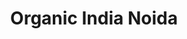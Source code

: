 ---
title: "Organic India Noida"
url: /noida/organic-india-noida-i-starling-mall-noida-unit-101-first-floor-starling-hazipur-sector-104-201304/
shop: Supermarkt
---